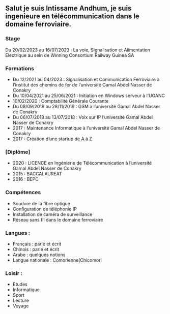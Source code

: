 ## Salut je suis Intissame Andhum, je suis ingenieure en télécommunication dans le domaine ferroviaire.

### Stage

Du 20/02/2023 au 16/07/2023 : La voie, Signalisation et Alimentation
Electrique au sein de Winning Consortium Railway Guinea SA

 ### Formations   
* Du 12/2021 au 04/2023 : Signalisation et
Communication Ferroviaire à l’institut des chemins de
fer de l’université Gamal Abdel Nasser de Conakry
* Du 10/04/2021 au 25/06/2021 : Initiation en
Windows serveur à l’UGANC
* 10/02/2020 : Comptabilité Générale Courante
* Du 08/09/2019 au 28/11/2019 : GSM à l’université
Gamal Abdel Nasser de Conakry
* Du 06/07/2018 au 13/07/2018 : Voix sur IP l’université
Gamal Abdel Nasser de Conakry
* 2017 : Maintenance Informatique à l’université Gamal
Abdel Nasser de Conakry
* 2017 : Création d’une startup de A à Z

### [Diplôme]

   * 2020 : LICENCE en Ingénierie de Télécommunication à
l’université Gamal Abdel Nasser de Conakry 
   * 2015 : BACCALAUREAT
   * 2016 : BEPC

   
### Compétences

  *  Soudure de la fibre optique
  * Configuration de téléphonie IP
  * Installation de caméra de
surveillance
  * Réseau sans fil dans le domaine
ferroviaire

### Langues :
* Français : parlé et écrit
* Chinois : parlé et écrit
* Arabe : quelques notions
* Langue nationale :
Comorienne(Chicomori

### Loisir :
* Etudes
* Informatique
* Sport
* Lecture
* Voyage

